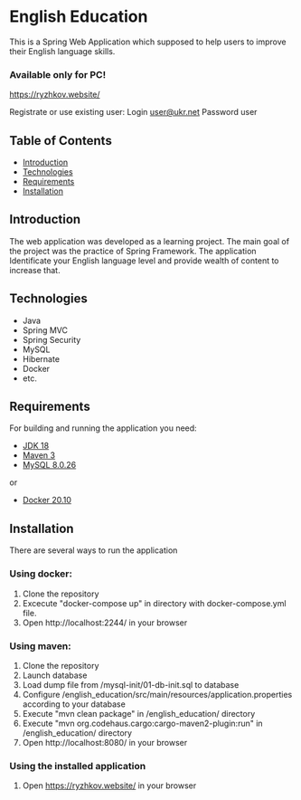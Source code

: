 # English Education

This is a Spring Web Application which supposed to help users to improve their English language skills. 
### Available only for PC!

https://ryzhkov.website/


Registrate or use existing user:
Login		user@ukr.net
Password	user

## Table of Contents

- [Introduction](#introduction)
- [Technologies](#technologies)
- [Requirements](#requirements)
- [Installation](#installation)

## Introduction

The web application was developed as a learning project. The main goal of the project was the practice of Spring Framework. 
The application Identificate your English language level and provide wealth of content to increase that.


## Technologies

- Java
- Spring MVC
- Spring Security
- MySQL
- Hibernate
- Docker
- etc.

## Requirements

For building and running the application you need:

- [JDK 18](https://www.oracle.com/java/technologies/javase/jdk18-archive-downloads.html)
- [Maven 3](https://maven.apache.org)
- [MySQL 8.0.26](https://dev.mysql.com/downloads/mysql/)

or

- [Docker 20.10](https://docs.docker.com/engine/release-notes/20.10/)


## Installation

There are several ways to run the application

### Using docker:
1. Clone the repository
2. Excecute "docker-compose up" in directory with docker-compose.yml file.
3. Open http://localhost:2244/ in your browser

### Using maven:
1. Clone the repository
2. Launch database
3. Load dump file from /mysql-init/01-db-init.sql to database
4. Configure /english_education/src/main/resources/application.properties according to your database
5. Execute "mvn clean package" in /english_education/ directory
6. Execute "mvn org.codehaus.cargo:cargo-maven2-plugin:run" in /english_education/ directory
7. Open http://localhost:8080/ in your browser

### Using the installed application
1. Open https://ryzhkov.website/ in your browser
